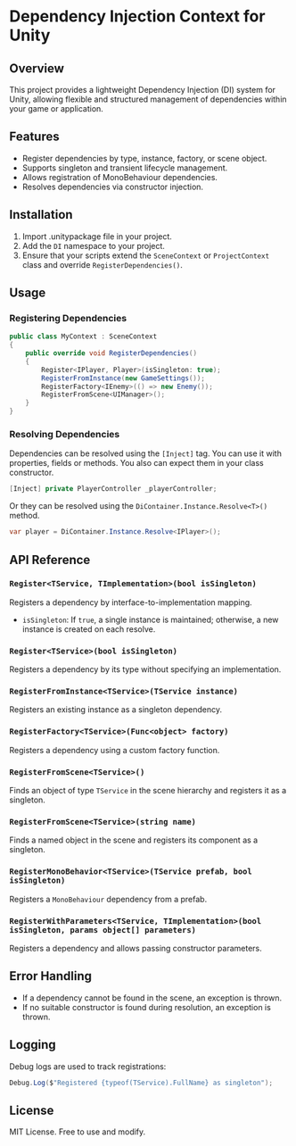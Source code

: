 # Dependency Injection Context for Unity

## Overview
This project provides a lightweight Dependency Injection (DI) system for Unity, allowing flexible and structured management of dependencies within your game or application.

## Features
- Register dependencies by type, instance, factory, or scene object.
- Supports singleton and transient lifecycle management.
- Allows registration of MonoBehaviour dependencies.
- Resolves dependencies via constructor injection.

## Installation
1. Import .unitypackage file in your project.
2. Add the `DI` namespace to your project.
3. Ensure that your scripts extend the `SceneContext` or `ProjectContext` class and override `RegisterDependencies()`.

## Usage

### Registering Dependencies
```csharp
public class MyContext : SceneContext
{
    public override void RegisterDependencies()
    {
        Register<IPlayer, Player>(isSingleton: true);
        RegisterFromInstance(new GameSettings());
        RegisterFactory<IEnemy>(() => new Enemy());
        RegisterFromScene<UIManager>();
    }
}
```

### Resolving Dependencies
Dependencies can be resolved using the `[Inject]` tag. You can use it with properties, fields or methods. You also can expect them in your class constructor.
```csharp
[Inject] private PlayerController _playerController;
```

Or they can be resolved using the `DiContainer.Instance.Resolve<T>()` method.
```csharp
var player = DiContainer.Instance.Resolve<IPlayer>();
```

## API Reference

### `Register<TService, TImplementation>(bool isSingleton)`
Registers a dependency by interface-to-implementation mapping.
- `isSingleton`: If `true`, a single instance is maintained; otherwise, a new instance is created on each resolve.

### `Register<TService>(bool isSingleton)`
Registers a dependency by its type without specifying an implementation.

### `RegisterFromInstance<TService>(TService instance)`
Registers an existing instance as a singleton dependency.

### `RegisterFactory<TService>(Func<object> factory)`
Registers a dependency using a custom factory function.

### `RegisterFromScene<TService>()`
Finds an object of type `TService` in the scene hierarchy and registers it as a singleton.

### `RegisterFromScene<TService>(string name)`
Finds a named object in the scene and registers its component as a singleton.

### `RegisterMonoBehavior<TService>(TService prefab, bool isSingleton)`
Registers a `MonoBehaviour` dependency from a prefab.

### `RegisterWithParameters<TService, TImplementation>(bool isSingleton, params object[] parameters)`
Registers a dependency and allows passing constructor parameters.

## Error Handling
- If a dependency cannot be found in the scene, an exception is thrown.
- If no suitable constructor is found during resolution, an exception is thrown.

## Logging
Debug logs are used to track registrations:
```csharp
Debug.Log($"Registered {typeof(TService).FullName} as singleton");
```

## License
MIT License. Free to use and modify.

